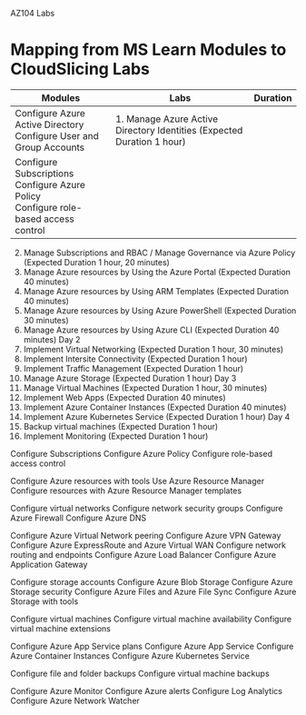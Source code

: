 AZ104 Labs
# Mapping from MS Learn Modules to CloudSlicing Labs


|Modules | Labs | Duration|
|---|---|---|
|Configure Azure Active Directory<BR>Configure User and Group Accounts|1.	Manage Azure Active Directory Identities (Expected Duration 1 hour)|
|Configure Subscriptions<br>Configure Azure Policy<br>Configure role-based access control|||  
  
2.	Manage Subscriptions and RBAC / Manage Governance via Azure Policy (Expected Duration 1 hour, 20 minutes)
3.	Manage Azure resources by Using the Azure Portal (Expected Duration 40 minutes)
4.	Manage Azure resources by Using ARM Templates (Expected Duration 40 minutes)
5.	Manage Azure resources by Using Azure PowerShell (Expected Duration 30 minutes)
6.	Manage Azure resources by Using Azure CLI (Expected Duration 40 minutes)
Day 2
7.	Implement Virtual Networking (Expected Duration 1 hour, 30 minutes)
8.	Implement Intersite Connectivity (Expected Duration 1 hour)
9.	Implement Traffic Management (Expected Duration 1 hour)
10.	Manage Azure Storage (Expected Duration 1 hour)
Day 3
11.	Manage Virtual Machines (Expected Duration 1 hour, 30 minutes)
12.	Implement Web Apps (Expected Duration 40 minutes)
13.	Implement Azure Container Instances (Expected Duration 40 minutes)
14.	Implement Azure Kubernetes Service (Expected Duration 1 hour)
Day 4
15.	Backup virtual machines (Expected Duration 1 hour)
16.	Implement Monitoring (Expected Duration 1 hour)




Configure Subscriptions
Configure Azure Policy
Configure role-based access control

Configure Azure resources with tools
Use Azure Resource Manager
Configure resources with Azure Resource Manager templates

Configure virtual networks
Configure network security groups
Configure Azure Firewall
Configure Azure DNS

Configure Azure Virtual Network peering
Configure Azure VPN Gateway
Configure Azure ExpressRoute and Azure Virtual WAN
Configure network routing and endpoints
Configure Azure Load Balancer
Configure Azure Application Gateway

Configure storage accounts
Configure Azure Blob Storage
Configure Azure Storage security
Configure Azure Files and Azure File Sync
Configure Azure Storage with tools

Configure virtual machines
Configure virtual machine availability
Configure virtual machine extensions

Configure Azure App Service plans
Configure Azure App Service
Configure Azure Container Instances
Configure Azure Kubernetes Service

Configure file and folder backups
Configure virtual machine backups

Configure Azure Monitor
Configure Azure alerts
Configure Log Analytics
Configure Azure Network Watcher
